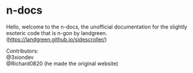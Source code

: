 # n-docs
Hello, welcome to the n-docs, the unofficial documentation for the slightly esoteric code that is n-gon by landgreen.
(https://landgreen.github.io/sidescroller/)

Contributors:\
@3xiondev\
@Richard0820 (he made the original website)
